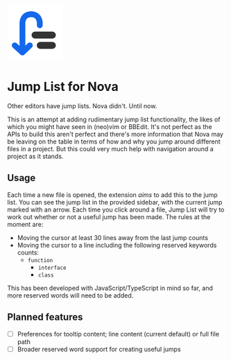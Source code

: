 ![Jump List](./extension@4x.png "Jump List")
# Jump List for Nova

Other editors have jump lists. Nova didn't. Until now.

This is an attempt at adding rudimentary jump list functionality, the likes of which you might have seen in (neo)vim or BBEdit. It's not perfect as the APIs to build this aren't perfect and there's more information that Nova may be leaving on the table in terms of how and why you jump around different files in a project. But this could very much help with navigation around a project as it stands.

## Usage
Each time a new file is opened, the extension *aims* to add this to the jump list. You can see the jump list in the provided sidebar, with the current jump marked with an arrow. Each time you click around a file, Jump List will try to work out whether or not a useful jump has been made. The rules at the moment are:
* Moving the cursor at least 30 lines away from the last jump counts
* Moving the cursor to a line including the following reserved keywords counts:
    * `function`
		* `interface`
		* `class`

This has been developed with JavaScript/TypeScript in mind so far, and more reserved words will need to be added.

## Planned features
- [ ] Preferences for tooltip content; line content (current default) or full file path
- [ ] Broader reserved word support for creating useful jumps

